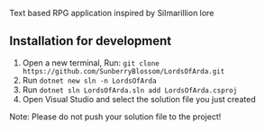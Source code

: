 Text based RPG application inspired by Silmarillion lore

## Installation for development
1. Open a new terminal, Run: `git clone https://github.com/SunberryBlossom/LordsOfArda.git`
3. Run `dotnet new sln -n LordsOfArda`
4. Run `dotnet sln LordsOfArda.sln add LordsOfArda.csproj`
5. Open Visual Studio and select the solution file you just created

Note: Please do not push your solution file to the project!
